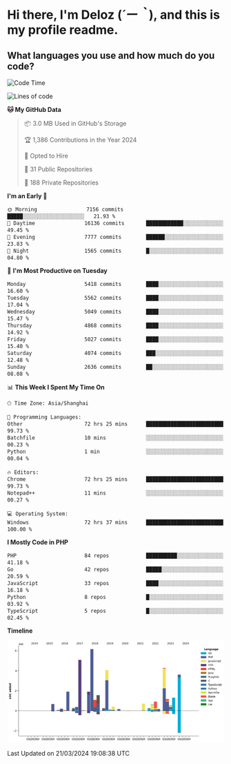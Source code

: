# **Hi there, I'm Deloz (*´ー｀*), and this is my profile readme.**

## **What languages you use and how much do you code?**

<!--START_SECTION:waka-->
![Code Time](http://img.shields.io/badge/Code%20Time-3%2C542%20hrs%2025%20mins-blue)

![Lines of code](https://img.shields.io/badge/From%20Hello%20World%20I%27ve%20Written-38.0%20million%20lines%20of%20code-blue)

**🐱 My GitHub Data** 

> 📦 3.0 MB Used in GitHub's Storage 
 > 
> 🏆 1,386 Contributions in the Year 2024
 > 
> 💼 Opted to Hire
 > 
> 📜 31 Public Repositories 
 > 
> 🔑 188 Private Repositories 
 > 
**I'm an Early 🐤** 

```text
🌞 Morning                7156 commits        █████░░░░░░░░░░░░░░░░░░░░   21.93 % 
🌆 Daytime                16136 commits       ████████████░░░░░░░░░░░░░   49.45 % 
🌃 Evening                7777 commits        ██████░░░░░░░░░░░░░░░░░░░   23.83 % 
🌙 Night                  1565 commits        █░░░░░░░░░░░░░░░░░░░░░░░░   04.80 % 
```
📅 **I'm Most Productive on Tuesday** 

```text
Monday                   5418 commits        ████░░░░░░░░░░░░░░░░░░░░░   16.60 % 
Tuesday                  5562 commits        ████░░░░░░░░░░░░░░░░░░░░░   17.04 % 
Wednesday                5049 commits        ████░░░░░░░░░░░░░░░░░░░░░   15.47 % 
Thursday                 4868 commits        ████░░░░░░░░░░░░░░░░░░░░░   14.92 % 
Friday                   5027 commits        ████░░░░░░░░░░░░░░░░░░░░░   15.40 % 
Saturday                 4074 commits        ███░░░░░░░░░░░░░░░░░░░░░░   12.48 % 
Sunday                   2636 commits        ██░░░░░░░░░░░░░░░░░░░░░░░   08.08 % 
```


📊 **This Week I Spent My Time On** 

```text
🕑︎ Time Zone: Asia/Shanghai

💬 Programming Languages: 
Other                    72 hrs 25 mins      █████████████████████████   99.73 % 
Batchfile                10 mins             ░░░░░░░░░░░░░░░░░░░░░░░░░   00.23 % 
Python                   1 min               ░░░░░░░░░░░░░░░░░░░░░░░░░   00.04 % 

🔥 Editors: 
Chrome                   72 hrs 25 mins      █████████████████████████   99.73 % 
Notepad++                11 mins             ░░░░░░░░░░░░░░░░░░░░░░░░░   00.27 % 

💻 Operating System: 
Windows                  72 hrs 37 mins      █████████████████████████   100.00 % 
```

**I Mostly Code in PHP** 

```text
PHP                      84 repos            ██████████░░░░░░░░░░░░░░░   41.18 % 
Go                       42 repos            █████░░░░░░░░░░░░░░░░░░░░   20.59 % 
JavaScript               33 repos            ████░░░░░░░░░░░░░░░░░░░░░   16.18 % 
Python                   8 repos             █░░░░░░░░░░░░░░░░░░░░░░░░   03.92 % 
TypeScript               5 repos             █░░░░░░░░░░░░░░░░░░░░░░░░   02.45 % 
```



**Timeline**

![Lines of Code chart](https://raw.githubusercontent.com/deloz/deloz/main/assets/bar_graph.png)


 Last Updated on 21/03/2024 19:08:38 UTC
<!--END_SECTION:waka-->
